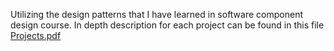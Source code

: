 Utilizing the design patterns that I have learned in software component design course. In depth description for each project can be found in this file    [Projects.pdf](https://github.com/user-attachments/files/20266424/Projects.pdf)

